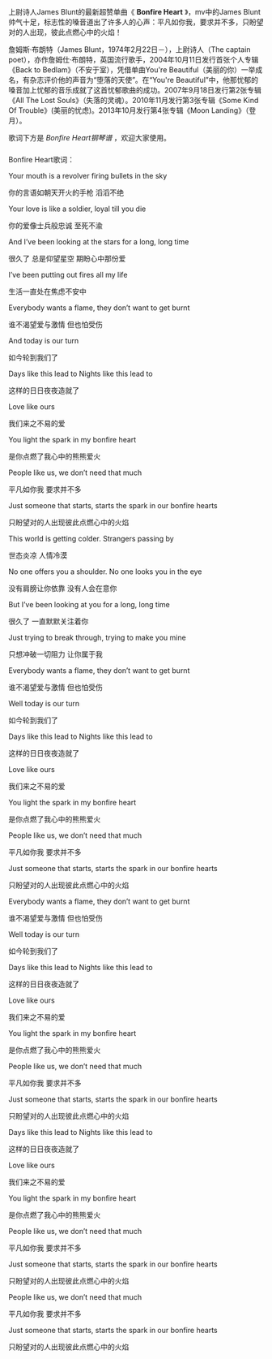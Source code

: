 

上尉诗人James Blunt的最新超赞单曲《 **Bonfire Heart** 》，mv中的James
Blunt帅气十足，标志性的嗓音道出了许多人的心声：平凡如你我，要求并不多，只盼望对的人出现，彼此点燃心中的火焰！

詹姆斯·布朗特（James Blunt，1974年2月22日－），上尉诗人（The captain
poet），亦作詹姆仕·布朗特，英国流行歌手，2004年10月11日发行首张个人专辑《Back to Bedlam》（不安于室），凭借单曲You're
Beautiful（美丽的你）一举成名，有杂志评价他的声音为“堕落的天使”。在“You're
Beautiful”中，他那忧郁的嗓音加上忧郁的音乐成就了这首忧郁歌曲的成功。2007年9月18日发行第2张专辑《All The Lost
Souls》（失落的灵魂）。2010年11月发行第3张专辑《Some Kind Of
Trouble》(美丽的忧虑)。2013年10月发行第4张专辑《Moon Landing》（登月）。

歌词下方是 _Bonfire Heart钢琴谱_ ，欢迎大家使用。

###  
Bonfire Heart歌词：

  
Your mouth is a revolver firing bullets in the sky

你的言语如朝天开火的手枪 滔滔不绝

Your love is like a soldier, loyal till you die

你的爱像士兵般忠诚 至死不渝

And I’ve been looking at the stars for a long, long time

很久了 总是仰望星空 期盼心中那份爱

I’ve been putting out fires all my life

生活一直处在焦虑不安中

Everybody wants a flame, they don’t want to get burnt

谁不渴望爱与激情 但也怕受伤

And today is our turn

如今轮到我们了

Days like this lead to Nights like this lead to

这样的日日夜夜造就了

Love like ours

我们来之不易的爱

You light the spark in my bonfire heart

是你点燃了我心中的熊熊爱火

People like us, we don’t need that much

平凡如你我 要求并不多

Just someone that starts, starts the spark in our bonfire hearts

只盼望对的人出现彼此点燃心中的火焰

This world is getting colder. Strangers passing by

世态炎凉 人情冷漠

No one offers you a shoulder. No one looks you in the eye

没有肩膀让你依靠 没有人会在意你

But I’ve been looking at you for a long, long time

很久了 一直默默关注着你

Just trying to break through, trying to make you mine

只想冲破一切阻力 让你属于我

Everybody wants a flame, they don’t want to get burnt

谁不渴望爱与激情 但也怕受伤

Well today is our turn

如今轮到我们了

Days like this lead to Nights like this lead to

这样的日日夜夜造就了

Love like ours

我们来之不易的爱

You light the spark in my bonfire heart

是你点燃了我心中的熊熊爱火

People like us, we don’t need that much

平凡如你我 要求并不多

Just someone that starts, starts the spark in our bonfire hearts

只盼望对的人出现彼此点燃心中的火焰

Everybody wants a flame, they don’t want to get burnt

谁不渴望爱与激情 但也怕受伤

Well today is our turn

如今轮到我们了

Days like this lead to Nights like this lead to

这样的日日夜夜造就了

Love like ours

我们来之不易的爱

You light the spark in my bonfire heart

是你点燃了我心中的熊熊爱火

People like us, we don’t need that much

平凡如你我 要求并不多

Just someone that starts, starts the spark in our bonfire hearts

只盼望对的人出现彼此点燃心中的火焰

Days like this lead to Nights like this lead to

这样的日日夜夜造就了

Love like ours

我们来之不易的爱

You light the spark in my bonfire heart

是你点燃了我心中的熊熊爱火

People like us, we don’t need that much

平凡如你我 要求并不多

Just someone that starts, starts the spark in our bonfire hearts

只盼望对的人出现彼此点燃心中的火焰

People like us, we don’t need that much

平凡如你我 要求并不多

Just someone that starts, starts the spark in our bonfire hearts

只盼望对的人出现彼此点燃心中的火焰

